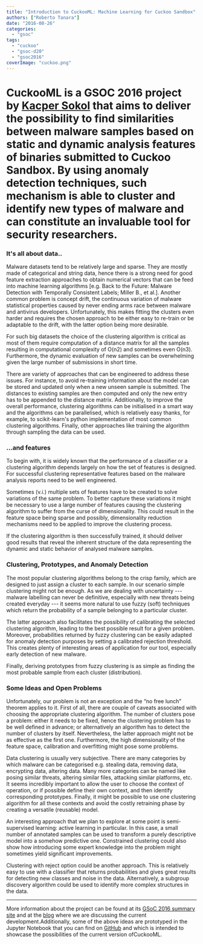 ```yaml
---
title: "Introduction to CuckooML: Machine Learning for Cuckoo Sandbox"
authors: ["Roberto Tanara"]
date: "2016-08-26"
categories: 
  - "gsoc"
tags: 
  - "cuckoo"
  - "gsoc-d20"
  - "gsoc2016"
coverImage: "cuckoo.png"
---
```


# CuckooML is a GSOC 2016 project by [Kacper Sokol](https://github.com/So-Cool/) that aims to deliver the possibility to find similarities between malware samples based on static and dynamic analysis features of binaries submitted to Cuckoo Sandbox. By using anomaly detection techniques, such mechanism is able to cluster and identify new types of malware and can constitute an invaluable tool for security researchers.

### It's all about data..

Malware datasets tend to be relatively large and sparse. They are mostly made of categorical and string data, hence there is a strong need for good feature extraction approaches to obtain numerical vectors that can be feed into machine learning algorithms \[e.g. Back to the Future: Malware Detection with Temporally Consistent Labels; Miller B., et al.\]. Another common problem is concept drift, the continuous variation of malware statistical properties caused by never ending arms race between malware and antivirus developers. Unfortunately, this makes fitting the clusters even harder and requires the chosen approach to be either easy to re-train or be adaptable to the drift, with the latter option being more desirable.

For such big datasets the choice of the clustering algorithm is critical as most of them require computation of a distance matrix for all the samples resulting in computational complexity of O(n2) and sometimes even O(n3). Furthermore, the dynamic evaluation of new samples can be overwhelming given the large number of submissions in short time.

There are variety of approaches that can be engineered to address these issues. For instance, to avoid re-training information about the model can be stored and updated only when a new unseen sample is submitted. The distances to existing samples are then computed and only the new entry has to be appended to the distance matrix. Additionally, to improve the overall performance, clustering algorithms can be initialised in a smart way and the algorithms can be parallelised, which is relatively easy thanks, for example, to scikit-learn's python implementation of most common clustering algorithms. Finally, other approaches like training the algorithm through sampling the data can be used.

### ...and features

To begin with, it is widely known that the performance of a classifier or a clustering algorithm depends largely on how the set of features is designed. For successful clustering representative features based on the malware analysis reports need to be well engineered.

Sometimes (v.i.) multiple sets of features have to be created to solve variations of the same problem. To better capture these variations it might be necessary to use a large number of features causing the clustering algorithm to suffer from the curse of dimensionality. This could result in the feature space being sparse and possibly, dimensionality reduction mechanisms need to be applied to improve the clustering process.

If the clustering algorithm is then successfully trained, it should deliver good results that reveal the inherent structure of the data representing the dynamic and static behavior of analysed malware samples.

### Clustering, Prototypes, and Anomaly Detection

The most popular clustering algorithms belong to the crisp family, which are designed to just assign a cluster to each sample. In our scenario simple clustering might not be enough. As we are dealing with uncertainty --- malware labelling can never be definitive, especially with new threats being created everyday --- it seems more natural to use fuzzy (soft) techniques which return the probability of a sample belonging to a particular cluster.

The latter approach also facilitates the possibility of calibrating the selected clustering algorithm, leading to the best possible result for a given problem. Moreover, probabilities returned by fuzzy clustering can be easily adapted for anomaly detection purposes by setting a calibrated rejection threshold. This creates plenty of interesting areas of application for our tool, especially early detection of new malware.

Finally, deriving prototypes from fuzzy clustering is as simple as finding the most probable sample from each cluster (distribution).

### Some Ideas and Open Problems

Unfortunately, our problem is not an exception and the “no free lunch” theorem applies to it. First of all, there are couple of caveats associated with choosing the appropriate clustering algorithm. The number of clusters pose a problem: either it needs to be fixed, hence the clustering problem has to be well defined in advance; or alternatively an algorithm has to detect the number of clusters by itself. Nevertheless, the latter approach might not be as effective as the first one. Furthermore, the high dimensionality of the feature space, calibration and overfitting might pose some problems.

Data clustering is usually very subjective. There are many categories by which malware can be categorised e.g. stealing data, removing data, encrypting data, altering data. Many more categories can be named like posing similar threats, altering similar files, attacking similar platforms, etc. It seems incredibly important to allow the user to choose the context of operation, or if possible define their own context, and then identify corresponding prototypes. Finally, it might be possible to use one clustering algorithm for all these contexts and avoid the costly retraining phase by creating a versatile (reusable) model.

An interesting approach that we plan to explore at some point is semi-supervised learning: active learning in particular. In this case, a small number of annotated samples can be used to transform a purely descriptive model into a somehow predictive one. Constrained clustering could also show how introducing some expert knowledge into the problem might sometimes yield significant improvements.

Clustering with reject option could be another approach. This is relatively easy to use with a classifier that returns probabilities and gives great results for detecting new classes and noise in the data. Alternatively, a subgroup discovery algorithm could be used to identify more complex structures in the data.

* * *

More information about the project can be found at its [GSoC 2016 summary site](https://honeynet.github.io/cuckooml/2016/08/21/gsoc16-summary/) and at the [blog](http://honeynet.github.io/cuckooml/blog/) where we are discussing the current development.Additionally, some of the above ideas are prototyped in the Jupyter Notebook that you can find on [GitHub](https://render.githubusercontent.com/view/ipynb?commit=50fb0eff5c0d702c1d60a44b189534489cd302e1&enc_url=68747470733a2f2f7261772e67697468756275736572636f6e74656e742e636f6d2f686f6e65796e65742f6375636b6f6f6d6c2f353066623065666635633064373032633164363061343462313839353334343839636433303265312f6578616d706c65732f6375636b6f6f6d6c2e6970796e62&nwo=honeynet%2Fcuckooml&path=examples%2Fcuckooml.ipynb&repository_id=56984886#cuckooml) and which is intended to showcase the possibilities of the current version ofCuckooML.
